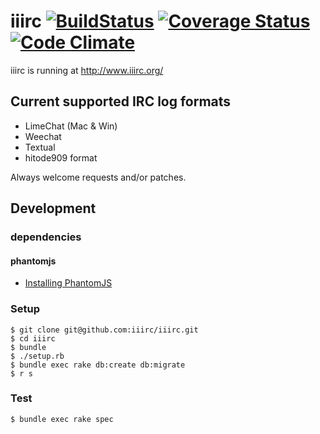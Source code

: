 # iiirc [![BuildStatus](https://secure.travis-ci.org/iiirc/iiirc.png)](http://travis-ci.org/iiirc/iiirc) [![Coverage Status](https://coveralls.io/repos/iiirc/iiirc/badge.png)](https://coveralls.io/r/iiirc/iiirc) [![Code Climate](https://codeclimate.com/github/iiirc/iiirc.png)](https://codeclimate.com/github/iiirc/iiirc)

iiirc is running at http://www.iiirc.org/

## Current supported IRC log formats

* LimeChat (Mac & Win)
* Weechat
* Textual
* hitode909 format

Always welcome requests and/or patches.

## Development

### dependencies

#### phantomjs

 * [Installing PhantomJS](https://github.com/jonleighton/poltergeist#installing-phantomjs)

### Setup

```
$ git clone git@github.com:iiirc/iiirc.git
$ cd iiirc
$ bundle
$ ./setup.rb
$ bundle exec rake db:create db:migrate
$ r s
```

### Test

```
$ bundle exec rake spec
```
